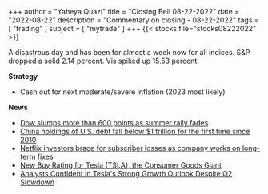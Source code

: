 +++
author = "Yaheya Quazi"
title = "Closing Bell 08-22-2022"
date = "2022-08-22"
description = "Commentary on closing - 08-22-2022"
tags = [
"trading"
]
subject = [
"mytrade"
]
+++
{{< stocks file="stocks08222022" >}}

A disastrous day and has been for almost a week now for all indices. S&P dropped a solid 2.14 percent. Vis spiked up 15.53 percent. 


**Strategy**

* Cash out for next moderate/severe inflation (2023 most likely)


**News**

* [Dow slumps more than 600 points as summer rally fades](https://www.cnbc.com/2022/08/21/stock-market-futures-open-to-close-news.html)
* [China holdings of U.S. debt fall below $1 trillion for the first time since 2010](https://www.cnbc.com/2022/07/18/china-holdings-of-us-debt-fall-below-1-trillion-for-the-first-time-since-2010.html)
* [Netflix investors brace for subscriber losses as company works on long-term fixes](https://www.cnbc.com/2022/07/18/netflix-investors-brace-for-subscriber-losses-as-company-builds-for-long-term.html)
* [New Buy Rating for Tesla (TSLA), the Consumer Goods Giant](https://www.tipranks.com/news/blurbs/new-buy-rating-for-tesla-tsla-the-consumer-goods-giant-3)
* [Analysts Confident in Tesla's Strong Growth Outlook Despite Q2 Slowdown](https://www.tesmanian.com/blogs/tesmanian-blog/analysts-confident-in-teslas-strong-growth-outlook-despite-q2-2022-slowdown)


